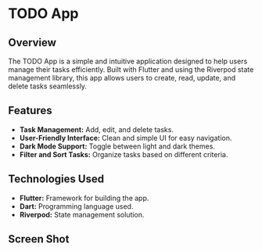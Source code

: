 # TODO App

## Overview
The TODO App is a simple and intuitive application designed to help users manage their tasks efficiently. Built with Flutter and using the Riverpod state management library, this app allows users to create, read, update, and delete tasks seamlessly.

## Features
- **Task Management:** Add, edit, and delete tasks.
- **User-Friendly Interface:** Clean and simple UI for easy navigation.
- **Dark Mode Support:** Toggle between light and dark themes.
- **Filter and Sort Tasks:** Organize tasks based on different criteria.

## Technologies Used
- **Flutter:** Framework for building the app.
- **Dart:** Programming language used.
- **Riverpod:** State management solution.

## Screen Shot


